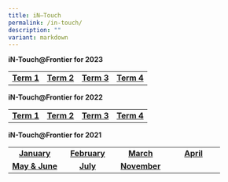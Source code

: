 ```yaml
---
title: iN–Touch
permalink: /in-touch/
description: ""
variant: markdown
---
```

<p><strong>iN-Touch@Frontier for 2023</strong></p>
<table style="border-collapse: collapse; width: 100%;"><tbody><tr style="height: 20px;">
<td style="width: 25%; text-align: center;"><strong><a href="/files/iN-Touch Term 1 2023.pdf" target="_blank" rel="noopener">Term 1</a></strong></td>
<td style="width: 25%; text-align: center;"><strong><a href="/files/iN-Touch Term 1 2023.pdf" target="_blank" rel="noopener">Term 2</a></strong></td>
<td style="width: 25%; text-align: center;"><strong><a href="/files/iN-Touch Term 1 2023.pdf" target="_blank" rel="noopener">Term 3</a></strong></td>
<td style="width: 25%; text-align: center;"><strong><a href="/files/iN-Touch Term 1 2023.pdf" target="_blank" rel="noopener">Term 4</a></strong></td>
</tr>
</tbody>
</table>



<p><strong>iN-Touch@Frontier for 2022</strong></p>
<table style="border-collapse: collapse; width: 100%;"><tbody><tr style="height: 20px;">
<td style="width: 25%; text-align: center;"><strong><a href="/files/iN-Touch-Term-1-2022.pdf" target="_blank" rel="noopener">Term 1</a></strong></td>
<td style="width: 25%; text-align: center;"><strong><a href="/files/iN-Touch-Term-2-2022-.pdf" target="_blank" rel="noopener">Term 2</a></strong></td>
<td style="width: 25%; text-align: center;"><strong><a href="/files/Term-3-iN-Touch-2022.pdf" target="_blank" rel="noopener">Term 3</a></strong></td>
<td style="width: 25%; text-align: center;"><strong><a href="/files/Term-4-iN-Touch-2022.pdf" target="_blank" rel="noopener">Term 4</a></strong></td>
</tr>
</tbody>
</table>
<p><strong>iN-Touch@Frontier for 2021</strong></p>
<table style="border-collapse: collapse; width: 100%;"><tbody><tr style="height: 20px;">
<td style="width: 25%; text-align: center;"><strong><a href="/files/Jan-iN-Touch-2021.pdf" target="_blank" rel="noopener">January</a></strong></td>
<td style="width: 25%; text-align: center;"><strong><a href="/files/Feb-iN-Touch-2021.pdf" target="_blank" rel="noopener">February</a></strong></td>
<td style="width: 25%; text-align: center;"><strong><a href="/files/March-iN-Touch-2021.pdf" target="_blank" rel="noopener">March</a></strong></td>
<td style="width: 25%; text-align: center;"><strong><a href="/files/April-iN-Touch-2021.pdf" target="_blank" rel="noopener">April</a></strong></td>
</tr>
<tr>
<td style="width: 25%; text-align: center;"><strong><a href="/files/May_June-iN-Touch-2021.pdf" target="_blank" rel="noopener">May &amp; June</a></strong></td>
<td style="width: 25%; text-align: center;"><strong><a href="/files/July-iN-Touch-2021.pdf" target="_blank" rel="noopener">July</a></strong></td>
<td style="width: 25%; text-align: center;"><strong><a href="/files/July-iN-Touch-2021.pdf" target="_blank" rel="noopener">November</a></strong></td></tr></tbody></table>